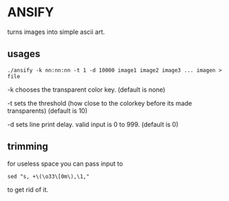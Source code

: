 ANSIFY
======

turns images into simple ascii art.

usages
------
```
./ansify -k nn:nn:nn -t 1 -d 10000 image1 image2 image3 ... imagen > file
```
-k chooses the transparent color key. (default is none)

-t sets the threshold (how close to the colorkey before its made
transparents) (default is 10)

-d sets line print delay. valid input is 0 to 999. (default is 0)


trimming
--------
for useless space you can pass input to
  ```
  sed "s, +\(\o33\[0m\),\1,"
  ```
to get rid of it.

